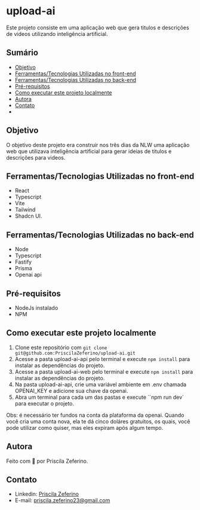 # upload-ai

Este projeto consiste em uma aplicação web que gera titulos e descrições de videos utilizando inteligência artificial.

## Sumário
- [Objetivo](#objetivo)
- [Ferramentas/Tecnologias Utilizadas no front-end](#ferramentastecnologias-utilizadas-no-front-end)
- [Ferramentas/Tecnologias Utilizadas no back-end](#ferramentastecnologias-utilizadas-no-back-end)
- [Pré-requisitos](#pré-requisitos)
- [Como executar este projeto localmente](#como-executar-este-projeto-localmente)
- [Autora](#autora)
- [Contato](#contato)
- 
## Objetivo
O objetivo deste projeto era construir nos três dias da NLW uma aplicação web que utilizava inteligência artificial para gerar ideias de titulos e descrições para videos.

## Ferramentas/Tecnologias Utilizadas no front-end
- React 
- Typescript
- Vite
- Tailwind 
- Shadcn UI.

## Ferramentas/Tecnologias Utilizadas no back-end
- Node
- Typescript
- Fastify
- Prisma
- Openai api

## Pré-requisitos
- NodeJs instalado
- NPM

## Como executar este projeto localmente
1. Clone este repositório com ``` git clone git@github.com:PriscilaZeferino/upload-ai.git ```
2. Acesse a pasta upload-ai-api pelo terminal e execute ```npm install``` para instalar as dependências do projeto.
3. Acesse a pasta upload-ai-web pelo terminal e execute ```npm install``` para instalar as dependências do projeto.
4. Na pasta upload-ai-api, crie uma variável ambiente em .env chamada OPENAI_KEY e adicione sua chave da openai.
5. Abra um terminal para cada um das pastas e execute ``npm run dev` para executar o projeto.

Obs: é necessário ter fundos na conta da plataforma da openai. Quando você cria uma conta nova, ela te dá cinco doláres gratuitos, os quais, você pode utilizar como quiser, mas eles expiram após algum tempo.

## Autora
Feito com 🧡 por Priscila Zeferino.

## Contato
- Linkedin: [Priscila Zeferino](https://www.linkedin.com/in/priscila-yasmin-da-rocha-zeferino/)
- E-mail: priscila.zeferino23@gmail.com
